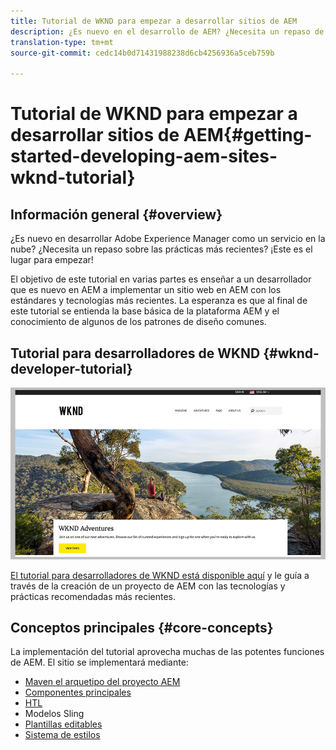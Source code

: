 ```yaml
---
title: Tutorial de WKND para empezar a desarrollar sitios de AEM
description: ¿Es nuevo en el desarrollo de AEM? ¿Necesita un repaso de las prácticas recomendadas? ¡Este es el lugar para empezar! El objetivo de este tutorial en varias partes es enseñar a un desarrollador que es nuevo en AEM a implementar un sitio web en AEM con los estándares y tecnologías más recientes.
translation-type: tm+mt
source-git-commit: cedc14b0d71431988238d6cb4256936a5ceb759b

---
```



# Tutorial de WKND para empezar a desarrollar sitios de AEM{#getting-started-developing-aem-sites-wknd-tutorial}

## Información general {#overview}

¿Es nuevo en desarrollar Adobe Experience Manager como un servicio en la nube? ¿Necesita un repaso sobre las prácticas más recientes? ¡Este es el lugar para empezar!

El objetivo de este tutorial en varias partes es enseñar a un desarrollador que es nuevo en AEM a implementar un sitio web en AEM con los estándares y tecnologías más recientes. La esperanza es que al final de este tutorial se entienda la base básica de la plataforma AEM y el conocimiento de algunos de los patrones de diseño comunes.

## Tutorial para desarrolladores de WKND {#wknd-developer-tutorial}

![WKND](assets/wknd-tutorial-homepage.png)

[El tutorial para desarrolladores de WKND está disponible aquí](https://docs.adobe.com/content/help/en/experience-manager-learn/getting-started-wknd-tutorial-develop/overview.html) y le guía a través de la creación de un proyecto de AEM con las tecnologías y prácticas recomendadas más recientes.

## Conceptos principales {#core-concepts}

La implementación del tutorial aprovecha muchas de las potentes funciones de AEM. El sitio se implementará mediante:

* [Maven el arquetipo del proyecto AEM](https://docs.adobe.com/content/help/en/experience-manager-core-components/using/developing/archetype/overview.html)
* [Componentes principales](https://docs.adobe.com/content/help/en/experience-manager-core-components/using/introduction.html)
* [HTL](https://docs.adobe.com/content/help/en/experience-manager-htl/using/getting-started/getting-started.html)
* Modelos Sling
* [Plantillas editables](https://docs.adobe.com/content/help/en/experience-manager-learn/sites/page-authoring/template-editor-feature-video-use.html)
* [Sistema de estilos](https://docs.adobe.com/content/help/en/experience-manager-learn/sites/page-authoring/style-system-feature-video-use.html)